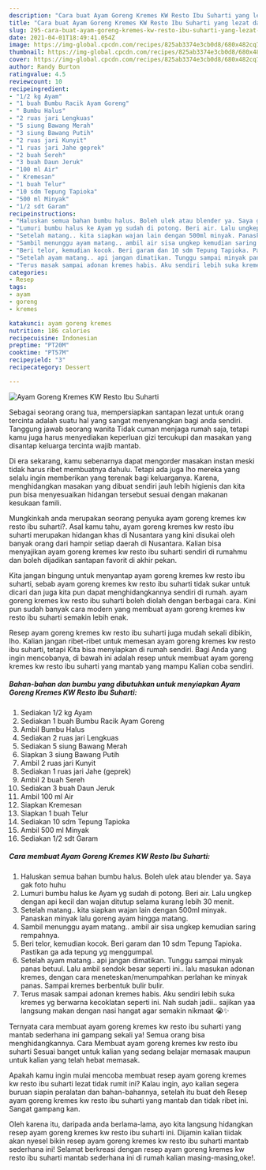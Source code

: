 ```yaml
---
description: "Cara buat Ayam Goreng Kremes KW Resto Ibu Suharti yang lezat dan Mudah Dibuat"
title: "Cara buat Ayam Goreng Kremes KW Resto Ibu Suharti yang lezat dan Mudah Dibuat"
slug: 295-cara-buat-ayam-goreng-kremes-kw-resto-ibu-suharti-yang-lezat-dan-mudah-dibuat
date: 2021-04-01T18:49:41.054Z
image: https://img-global.cpcdn.com/recipes/825ab3374e3cb0d8/680x482cq70/ayam-goreng-kremes-kw-resto-ibu-suharti-foto-resep-utama.jpg
thumbnail: https://img-global.cpcdn.com/recipes/825ab3374e3cb0d8/680x482cq70/ayam-goreng-kremes-kw-resto-ibu-suharti-foto-resep-utama.jpg
cover: https://img-global.cpcdn.com/recipes/825ab3374e3cb0d8/680x482cq70/ayam-goreng-kremes-kw-resto-ibu-suharti-foto-resep-utama.jpg
author: Randy Burton
ratingvalue: 4.5
reviewcount: 10
recipeingredient:
- "1/2 kg Ayam"
- "1 buah Bumbu Racik Ayam Goreng"
- " Bumbu Halus"
- "2 ruas jari Lengkuas"
- "5 siung Bawang Merah"
- "3 siung Bawang Putih"
- "2 ruas jari Kunyit"
- "1 ruas jari Jahe geprek"
- "2 buah Sereh"
- "3 buah Daun Jeruk"
- "100 ml Air"
- " Kremesan"
- "1 buah Telur"
- "10 sdm Tepung Tapioka"
- "500 ml Minyak"
- "1/2 sdt Garam"
recipeinstructions:
- "Haluskan semua bahan bumbu halus. Boleh ulek atau blender ya. Saya gak foto huhu"
- "Lumuri bumbu halus ke Ayam yg sudah di potong. Beri air. Lalu ungkep dengan api kecil dan wajan ditutup selama kurang lebih 30 menit."
- "Setelah matang.. kita siapkan wajan lain dengan 500ml minyak. Panaskan minyak lalu goreng ayam hingga matang."
- "Sambil menunggu ayam matang.. ambil air sisa ungkep kemudian saring rempahnya."
- "Beri telor, kemudian kocok. Beri garam dan 10 sdm Tepung Tapioka. Pastikan ga ada tepung yg menggumpal."
- "Setelah ayam matang.. api jangan dimatikan. Tunggu sampai minyak panas betuul. Lalu ambil sendok besar seperti ini.. lalu masukan adonan kremes, dengan cara meneteskan/menumpahkan perlahan ke minyak panas. Sampai kremes berbentuk bulir bulir."
- "Terus masak sampai adonan kremes habis. Aku sendiri lebih suka kremes yg berwarna kecoklatan seperti ini. Nah sudah jadii.. sajikan yaa langsung makan dengan nasi hangat agar semakin nikmaat 😭✨"
categories:
- Resep
tags:
- ayam
- goreng
- kremes

katakunci: ayam goreng kremes 
nutrition: 186 calories
recipecuisine: Indonesian
preptime: "PT20M"
cooktime: "PT57M"
recipeyield: "3"
recipecategory: Dessert

---
```



![Ayam Goreng Kremes KW Resto Ibu Suharti](https://img-global.cpcdn.com/recipes/825ab3374e3cb0d8/680x482cq70/ayam-goreng-kremes-kw-resto-ibu-suharti-foto-resep-utama.jpg)

Sebagai seorang orang tua, mempersiapkan santapan lezat untuk orang tercinta adalah suatu hal yang sangat menyenangkan bagi anda sendiri. Tanggung jawab seorang  wanita Tidak cuman menjaga rumah saja, tetapi kamu juga harus menyediakan keperluan gizi tercukupi dan masakan yang disantap keluarga tercinta wajib mantab.

Di era  sekarang, kamu sebenarnya dapat mengorder masakan instan meski tidak harus ribet membuatnya dahulu. Tetapi ada juga lho mereka yang selalu ingin memberikan yang terenak bagi keluarganya. Karena, menghidangkan masakan yang dibuat sendiri jauh lebih higienis dan kita pun bisa menyesuaikan hidangan tersebut sesuai dengan makanan kesukaan famili. 



Mungkinkah anda merupakan seorang penyuka ayam goreng kremes kw resto ibu suharti?. Asal kamu tahu, ayam goreng kremes kw resto ibu suharti merupakan hidangan khas di Nusantara yang kini disukai oleh banyak orang dari hampir setiap daerah di Nusantara. Kalian bisa menyajikan ayam goreng kremes kw resto ibu suharti sendiri di rumahmu dan boleh dijadikan santapan favorit di akhir pekan.

Kita jangan bingung untuk menyantap ayam goreng kremes kw resto ibu suharti, sebab ayam goreng kremes kw resto ibu suharti tidak sukar untuk dicari dan juga kita pun dapat menghidangkannya sendiri di rumah. ayam goreng kremes kw resto ibu suharti boleh diolah dengan berbagai cara. Kini pun sudah banyak cara modern yang membuat ayam goreng kremes kw resto ibu suharti semakin lebih enak.

Resep ayam goreng kremes kw resto ibu suharti juga mudah sekali dibikin, lho. Kalian jangan ribet-ribet untuk memesan ayam goreng kremes kw resto ibu suharti, tetapi Kita bisa menyiapkan di rumah sendiri. Bagi Anda yang ingin mencobanya, di bawah ini adalah resep untuk membuat ayam goreng kremes kw resto ibu suharti yang mantab yang mampu Kalian coba sendiri.

<!--inarticleads1-->

##### Bahan-bahan dan bumbu yang dibutuhkan untuk menyiapkan Ayam Goreng Kremes KW Resto Ibu Suharti:

1. Sediakan 1/2 kg Ayam
1. Sediakan 1 buah Bumbu Racik Ayam Goreng
1. Ambil  Bumbu Halus
1. Sediakan 2 ruas jari Lengkuas
1. Sediakan 5 siung Bawang Merah
1. Siapkan 3 siung Bawang Putih
1. Ambil 2 ruas jari Kunyit
1. Sediakan 1 ruas jari Jahe (geprek)
1. Ambil 2 buah Sereh
1. Sediakan 3 buah Daun Jeruk
1. Ambil 100 ml Air
1. Siapkan  Kremesan
1. Siapkan 1 buah Telur
1. Sediakan 10 sdm Tepung Tapioka
1. Ambil 500 ml Minyak
1. Sediakan 1/2 sdt Garam




<!--inarticleads2-->

##### Cara membuat Ayam Goreng Kremes KW Resto Ibu Suharti:

1. Haluskan semua bahan bumbu halus. Boleh ulek atau blender ya. Saya gak foto huhu
1. Lumuri bumbu halus ke Ayam yg sudah di potong. Beri air. Lalu ungkep dengan api kecil dan wajan ditutup selama kurang lebih 30 menit.
1. Setelah matang.. kita siapkan wajan lain dengan 500ml minyak. Panaskan minyak lalu goreng ayam hingga matang.
1. Sambil menunggu ayam matang.. ambil air sisa ungkep kemudian saring rempahnya.
1. Beri telor, kemudian kocok. Beri garam dan 10 sdm Tepung Tapioka. Pastikan ga ada tepung yg menggumpal.
1. Setelah ayam matang.. api jangan dimatikan. Tunggu sampai minyak panas betuul. Lalu ambil sendok besar seperti ini.. lalu masukan adonan kremes, dengan cara meneteskan/menumpahkan perlahan ke minyak panas. Sampai kremes berbentuk bulir bulir.
1. Terus masak sampai adonan kremes habis. Aku sendiri lebih suka kremes yg berwarna kecoklatan seperti ini. Nah sudah jadii.. sajikan yaa langsung makan dengan nasi hangat agar semakin nikmaat 😭✨




Ternyata cara membuat ayam goreng kremes kw resto ibu suharti yang mantab sederhana ini gampang sekali ya! Semua orang bisa menghidangkannya. Cara Membuat ayam goreng kremes kw resto ibu suharti Sesuai banget untuk kalian yang sedang belajar memasak maupun untuk kalian yang telah hebat memasak.

Apakah kamu ingin mulai mencoba membuat resep ayam goreng kremes kw resto ibu suharti lezat tidak rumit ini? Kalau ingin, ayo kalian segera buruan siapin peralatan dan bahan-bahannya, setelah itu buat deh Resep ayam goreng kremes kw resto ibu suharti yang mantab dan tidak ribet ini. Sangat gampang kan. 

Oleh karena itu, daripada anda berlama-lama, ayo kita langsung hidangkan resep ayam goreng kremes kw resto ibu suharti ini. Dijamin kalian tiidak akan nyesel bikin resep ayam goreng kremes kw resto ibu suharti mantab sederhana ini! Selamat berkreasi dengan resep ayam goreng kremes kw resto ibu suharti mantab sederhana ini di rumah kalian masing-masing,oke!.

